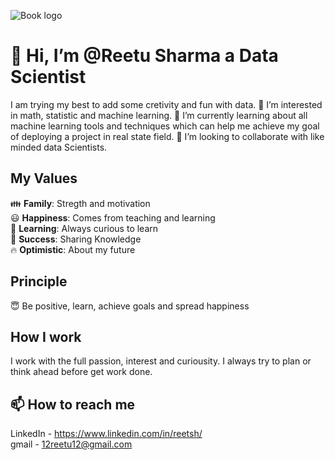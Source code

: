 ![Book logo](C:\Users\vishd\Downloads\1704472.png)

# 👋 Hi, I’m @Reetu Sharma a Data Scientist 
I am trying my best to add some cretivity and fun with data. 👀 I’m interested in math, statistic and machine learning. 🌱 I’m currently learning about all machine learning tools and techniques which can help me achieve my goal of deploying a project in real state field.
💞️ I’m looking to collaborate with like minded data Scientists. 


## My Values
👪 **Family**:  Stregth and motivation\
😃 **Happiness**:  Comes from teaching and learning\
📖 **Learning**:  Always curious to learn\
🤑 **Success**:  Sharing Knowledge\
🔥 **Optimistic**:  About my future


## Principle 
😇 Be positive, learn, achieve goals and spread happiness 


## How I work

I work with the full passion, interest and curiousity. I always try to plan or think ahead before get work done. 



## 📫 How to reach me 

LinkedIn - https://www.linkedin.com/in/reetsh/ \
gmail - 12reetu12@gmail.com 


<!---
ReetuData/ReetuData is a ✨ special ✨ repository because its `README.md` (this file) appears on your GitHub profile.
You can click the Preview link to take a look at your changes.
--->
